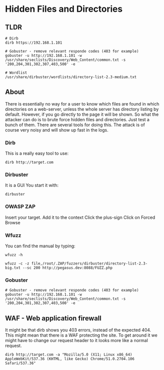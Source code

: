 # Hidden Files and Directories

## TLDR

```text
# Dirb
dirb https://192.168.1.101

# Gobuster - remove relevant responde codes (403 for example)
gobuster -u http://192.168.1.101 -w /usr/share/seclists/Discovery/Web_Content/common.txt -s '200,204,301,302,307,403,500' -e

# Wordlist
/usr/share/dirbuster/wordlists/directory-list-2.3-medium.txt
```

## About

There is essentially no way for a user to know which files are found in which directories on a web-server, unless the whole server has directory listing by default. However, if you go directly to the page it will be shown. So what the attacker can do is to brute force hidden files and directories. Just test a bunch of them. There are several tools for doing this. The attack is of course very noisy and will show up fast in the logs.

### Dirb

This is a really easy tool to use:

```text
dirb http://target.com
```

### Dirbuster

It is a GUI You start it with:

```text
dirbuster
```

### OWASP ZAP

Insert your target. Add it to the context Click the plus-sign Click on Forced Browse

### Wfuzz

You can find the manual by typing:

```text
wfuzz -h
```

```text
wfuzz -c -z file,/root/.ZAP/fuzzers/dirbuster/directory-list-2.3-big.txt --sc 200 http://pegasus.dev:8088/FUZZ.php
```

### Gobuster

```text
# Gobuster - remove relevant responde codes (403 for example)
gobuster -u http://192.168.1.101 -w /usr/share/seclists/Discovery/Web_Content/common.txt -s '200,204,301,302,307,403,500' -e
```

## WAF - Web application firewall

It might be that dirb shows you 403 errors, instead of the expected 404. This might mean that there is a WAF protecting the site. To get around it we might have to change our request header to it looks more like a normal request.

```text
dirb http://target.com -a "Mozilla/5.0 (X11; Linux x86_64) AppleWebKit/537.36 (KHTML, like Gecko) Chrome/51.0.2704.106 Safari/537.36"
```

